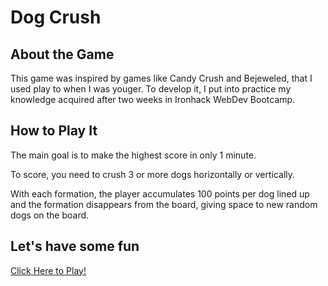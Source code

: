# Dog Crush

## About the Game

This game was inspired by games like Candy Crush and Bejeweled, that I used play to when I was youger.
To develop it, I put into practice my knowledge acquired after two weeks in Ironhack WebDev Bootcamp.

## How to Play It

The main goal is to make the highest score in only 1 minute. 

To score, you need to crush 3 or more dogs horizontally or vertically.

With each formation, the player accumulates 100 points per dog lined up and the formation disappears from the board, giving space to new random dogs on the board.

## Let's have some fun

[Click Here to Play!](https://thaistamae.github.io/dog-crush/)
